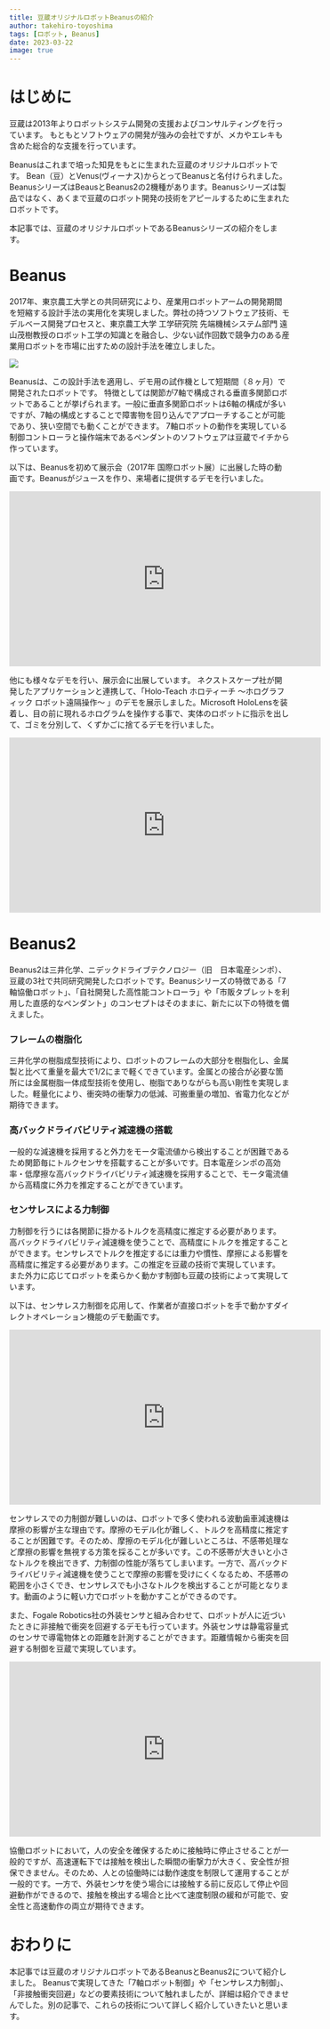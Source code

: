 ```yaml
---
title: 豆蔵オリジナルロボットBeanusの紹介
author: takehiro-toyoshima
tags: [ロボット, Beanus]
date: 2023-03-22
image: true
---
```


# はじめに

豆蔵は2013年よりロボットシステム開発の支援およびコンサルティングを行っています。
もともとソフトウェアの開発が強みの会社ですが、メカやエレキも含めた総合的な支援を行っています。

Beanusはこれまで培った知見をもとに生まれた豆蔵のオリジナルロボットです。
Bean（豆）とVenus(ヴィーナス)からとってBeanusと名付けられました。
BeanusシリーズはBeausとBeanus2の2機種があります。Beanusシリーズは製品ではなく、あくまで豆蔵のロボット開発の技術をアピールするために生まれたロボットです。

本記事では、豆蔵のオリジナルロボットであるBeanusシリーズの紹介をします。

# Beanus

2017年、東京農工大学との共同研究により、産業用ロボットアームの開発期間を短縮する設計手法の実用化を実現しました。弊社の持つソフトウェア技術、モデルベース開発プロセスと、東京農工大学 工学研究院 先端機械システム部門 遠山茂樹教授のロボット工学の知識とを融合し、少ない試作回数で競争力のある産業用ロボットを市場に出すための設計手法を確立しました。

![](../../../img/robotics/beanus/noukoudai_kyoudou.png)

Beanusは、この設計手法を適用し、デモ用の試作機として短期間（８ヶ月）で開発されたロボットです。
特徴としては関節が7軸で構成される垂直多関節ロボットであることが挙げられます。一般に垂直多関節ロボットは6軸の構成が多いですが、7軸の構成とすることで障害物を回り込んでアプローチすることが可能であり、狭い空間でも動くことができます。
7軸ロボットの動作を実現している制御コントローラと操作端末であるペンダントのソフトウェアは豆蔵でイチから作っています。

以下は、Beanusを初めて展示会（2017年 国際ロボット展）に出展した時の動画です。Beanusがジュースを作り、来場者に提供するデモを行いました。

<iframe width="560" height="315" src="https://www.youtube.com/embed/yB6r_LOnhLs?si=FQ0Zn52biMBjGLuj" title="YouTube video player" frameborder="0" allow="accelerometer; autoplay; clipboard-write; encrypted-media; gyroscope; picture-in-picture; web-share" allowfullscreen></iframe>

他にも様々なデモを行い、展示会に出展しています。
ネクストスケープ社が開発したアプリケーションと連携して、「Holo-Teach ホロティーチ ～ホログラフィック ロボット遠隔操作～ 」のデモを展示しました。Microsoft HoloLensを装着し、目の前に現れるホログラムを操作する事で、実体のロボットに指示を出して、ゴミを分別して、くずかごに捨てるデモを行いました。

<iframe width="560" height="315" src="https://www.youtube.com/embed/J130rFdeh48?si=A6Po3xPAGjgzkSbD" title="YouTube video player" frameborder="0" allow="accelerometer; autoplay; clipboard-write; encrypted-media; gyroscope; picture-in-picture; web-share" allowfullscreen></iframe>

# Beanus2

Beanus2は三井化学、ニデックドライブテクノロジー（旧　日本電産シンポ）、豆蔵の3社で共同研究開発したロボットです。Beanusシリーズの特徴である「7軸協働ロボット」、「自社開発した高性能コントローラ」や「市販タブレットを利用した直感的なペンダント」のコンセプトはそのままに、新たに以下の特徴を備えました。

### フレームの樹脂化
三井化学の樹脂成型技術により、ロボットのフレームの大部分を樹脂化し、金属製と比べて重量を最大で1/2にまで軽くできています。金属との接合が必要な箇所には金属樹脂一体成型技術を使用し、樹脂でありながらも高い剛性を実現しました。軽量化により、衝突時の衝撃力の低減、可搬重量の増加、省電力化などが期待できます。

### 高バックドライバビリティ減速機の搭載
一般的な減速機を採用すると外力をモータ電流値から検出することが困難であるため関節毎にトルクセンサを搭載することが多いです。日本電産シンポの高効率・低摩擦な高バックドライバビリティ減速機を採用することで、モータ電流値から高精度に外力を推定することができています。

### センサレスによる力制御
力制御を行うには各関節に掛かるトルクを高精度に推定する必要があります。
高バックドライバビリティ減速機を使うことで、高精度にトルクを推定することができます。センサレスでトルクを推定するには重力や慣性、摩擦による影響を高精度に推定する必要があります。この推定を豆蔵の技術で実現しています。
また外力に応じてロボットを柔らかく動かす制御も豆蔵の技術によって実現しています。

以下は、センサレス力制御を応用して、作業者が直接ロボットを手で動かすダイレクトオペレーション機能のデモ動画です。
<iframe width="560" height="315" src="https://www.youtube.com/embed/Wx6d8uE_IKo?si=okAzrx7xYsZC7jg-" title="YouTube video player" frameborder="0" allow="accelerometer; autoplay; clipboard-write; encrypted-media; gyroscope; picture-in-picture; web-share" allowfullscreen></iframe>

センサレスでの力制御が難しいのは、ロボットで多く使われる波動歯車減速機は摩擦の影響が主な理由です。摩擦のモデル化が難しく、トルクを高精度に推定することが困難です。そのため、摩擦のモデル化が難しいところは、不感帯処理など摩擦の影響を無視する方策を採ることが多いです。この不感帯が大きいと小さなトルクを検出できず、力制御の性能が落ちてしまいます。一方で、高バックドライバビリティ減速機を使うことで摩擦の影響を受けにくくなるため、不感帯の範囲を小さくでき、センサレスでも小さなトルクを検出することが可能となります。動画のように軽い力でロボットを動かすことができるのです。

また、Fogale Robotics社の外装センサと組み合わせて、ロボットが人に近づいたときに非接触で衝突を回避するデモも行っています。外装センサは静電容量式のセンサで導電物体との距離を計測することができます。距離情報から衝突を回避する制御を豆蔵で実現しています。

<iframe width="560" height="315" src="https://www.youtube.com/embed/z-rUd-ylx58?si=Cv33SeoRFQEre0Un" title="YouTube video player" frameborder="0" allow="accelerometer; autoplay; clipboard-write; encrypted-media; gyroscope; picture-in-picture; web-share" allowfullscreen></iframe>

協働ロボットにおいて，人の安全を確保するために接触時に停止させることが一般的ですが、高速運転下では接触を検出した瞬間の衝撃力が大きく、安全性が担保できません。そのため、人との協働時には動作速度を制限して運用することが一般的です。一方で、外装センサを使う場合には接触する前に反応して停止や回避動作ができるので、接触を検出する場合と比べて速度制限の緩和が可能で、安全性と高速動作の両立が期待できます。

# おわりに

本記事では豆蔵のオリジナルロボットであるBeanusとBeanus2について紹介しました。
Beanusで実現してきた「7軸ロボット制御」や「センサレス力制御」、「非接触衝突回避」などの要素技術について触れましたが、詳細は紹介できませんでした。別の記事で、これらの技術について詳しく紹介していきたいと思います。